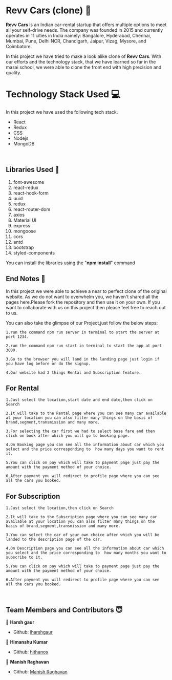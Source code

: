 <link rel="stylesheet" href="https://cdn.jsdelivr.net/gh/devicons/devicon@master/devicon.min.css">

# Revv Cars (clone) 🚗

**Revv Cars** is an Indian car-rental startup that offers multiple options to meet all your self-drive needs. The company was founded in 2015 and currently operates in 11 cities in India namely: Bangalore, Hyderabad, Chennai, Mumbai, Pune, Delhi NCR, Chandigarh, Jaipur, Vizag, Mysore, and Coimbatore.

In this project we have tried to make a look alike clone of **Revv Cars**. With our efforts and the technology stack, that we have learned so far in the masai school, we were able to clone the front end with high precision and quality.

# Technology Stack Used 💻

In this project we have used the following tech stack.

- React <i class="devicon-react-plain colored"></i>
- Redux <i class="devicon-redux-plain colored"></i>
- CSS <i class="devicon-css3-plain colored"></i>
- Nodejs <i class="devicon-nodejs-plain"></i>
- MongoDB <i class="devicon-mongodb-plain"></i>

<br>

## Libraries Used 🌟

1. font-awesome
2. react-redux
3. react-hook-form
4. uuid
5. redux
6. react-router-dom
7. axios
8. Material UI
9. express
10. mongoose
11. cors
12. antd
13. bootstrap
14. styled-components

You can install the libraries using the "**npm install**" command
<br>

## End Notes 📑

In this project we were able to achieve a near to perfect clone of the original website. As we do not want to overwhelm you, we haven't shared all the pages here.Please fork the repository and then use it on your own. If you want to collaborate with us on this project then please feel free to reach out to us.

You can also take the glimpse of our Project,just follow the below steps:

    1.run the command npm run server in terminal to start the server at port 1234.

    2.run the command npm run start in terminal to start the app at port 3000.

    3.Go to the browser you will land in the landing page just login if you have log before or do the signup.

    4.Our website had 2 things Rental and Subscription feature.

## For Rental

    1.Just select the location,start date and end date,then click on Search

    2.It will take to the Rental page where you can see many car available at your location you can also filter many things on the basis of brand,segment,transmission and many more.

    3.For selecting the car first we had to select base fare and then click on book after which you will go to booking page.

    4.On Booking page you can see all the information about car which you select and the price corresponding to  how many days you want to rent it.

    5.You can click on pay which will take to payment page just pay the amount with the payment method of your choice.

    6.After payment you will redirect to profile page where you can see all the cars you booked.

## For Subscription

    1.Just select the location,then click on Search

    2.It will take to the Subscription page where you can see many car available at your location you can also filter many things on the basis of brand,segment,transmission and many more.

    3.You can select the car of your own choice after which you will be landed to the description page of the car.

    4.On Description page you can see all the information about car which you select and the price corresponding to  how many months you want to subscribe to it.

    5.You can click on pay which will take to payment page just pay the amount with the payment method of your choice.

    6.After payment you will redirect to profile page where you can see all the cars you booked.

<br>

## Team Members and Contributors 😇

👤 **Harsh gaur**

- Github: [iharshgaur](https://github.com/iharshgaur)

👤 **Himanshu Kumar**

- Github: [hithanos](hkghimanshu@gmail.com)

👤 **Manish Raghavan**

- Github: [Manish Raghavan](manish.mahendran9499@gmail.com)
